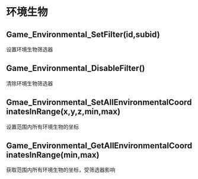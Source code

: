 # 环境生物

## Game\_Environmental\_SetFilter\(id,subid\)

设置环境生物筛选器

## Game\_Environmental\_DisableFilter\(\)

清除环境生物筛选器

## Gmae\_Environmental\_SetAllEnvironmentalCoordinatesInRange\(x,y,z,min,max\)

设置范围内所有环境生物的坐标

## Game\_Environmental\_GetAllEnvironmentalCoordinatesInRange\(min,max\)

获取范围内所有环境生物的坐标，受筛选器影响

